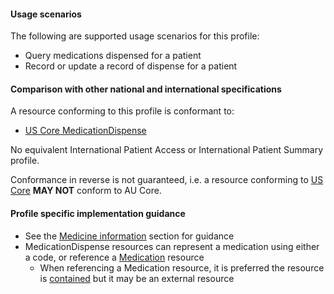 #### Usage scenarios

The following are supported usage scenarios for this profile:

- Query medications dispensed for a patient
- Record or update a record of dispense for a patient


#### Comparison with other national and international specifications

A resource conforming to this profile is conformant to:
- [US Core MedicationDispense](http://hl7.org/fhir/us/core/StructureDefinition/us-core-medicationdispense)

No equivalent International Patient Access or International Patient Summary profile.

Conformance in reverse is not guaranteed, i.e. a resource conforming to [US Core](http://hl7.org/fhir/us/core) **MAY NOT** conform to AU Core.


#### Profile specific implementation guidance
- See the [Medicine information](general-guidance.html#medicine-information) section for guidance 
- MedicationDispense resources can represent a medication using either a code, or reference a [Medication](http://hl7.org/fhir/R4/medication.html) resource
  - When referencing a Medication resource, it is preferred the resource is [contained](http://hl7.org/fhir/R4/references.html#contained) but it may be an external resource

